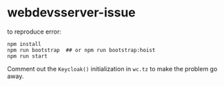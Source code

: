 # webdevsserver-issue

to reproduce error:

```
npm install
npm run bootstrap  ## or npm run bootstrap:hoist
npm run start
```

Comment out the `Keycloak()` initialization in `wc.tz` to make the problem go away. 
